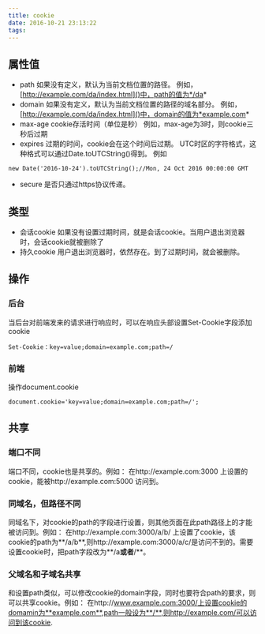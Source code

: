 ```yaml
---
title: cookie
date: 2016-10-21 23:13:22
tags:
---
```



## 属性值
+ path 如果没有定义，默认为当前文档位置的路径。
例如，[http://example.com/da/index.html]()中，path的值为*/da*
+ domain 如果没有定义，默认为当前文档位置的路径的域名部分。
例如，[http://example.com/da/index.html]()中，domain的值为*example.com*
+ max-age cookie存活时间（单位是秒）
例如，max-age为3时，则cookie三秒后过期
+ expires 过期的时间，cookie会在这个时间后过期。
UTC时区的字符格式，这种格式可以通过Date.toUTCString()得到。
例如 
``` 
new Date('2016-10-24').toUTCString();//Mon, 24 Oct 2016 00:00:00 GMT

```
+ secure
是否只通过https协议传递。


## 类型
+ 会话cookie
如果没有设置过期时间，就是会话cookie。当用户退出浏览器时，会话cookie就被删除了
+ 持久cookie
用户退出浏览器时，依然存在。到了过期时间，就会被删除。

## 操作
### 后台
当后台对前端发来的请求进行响应时，可以在响应头部设置Set-Cookie字段添加cookie
```
Set-Cookie：key=value;domain=example.com;path=/
```
### 前端
操作document.cookie
```
document.cookie='key=value;domain=example.com;path=/';
```

## 共享

### 端口不同
端口不同，cookie也是共享的。例如：
在http://example.com:3000 上设置的cookie，能被http://example.com:5000 访问到。

### 同域名，但路径不同
同域名下，对cookie的path的字段进行设置，则其他页面在此path路径上的才能被访问到。例如：
在http://example.com:3000/a/b/ 上设置了cookie，该cookie的path为**/a/b**,则http://example.com:3000/a/c/是访问不到的。需要设置cookie时，把path字段改为**/a**或者**/**。

### 父域名和子域名共享
和设置path类似，可以修改cookie的domain字段，同时也要符合path的要求，则可以共享cookie。例如：
在http://www.example.com:3000/上设置cookie的domamin为**example.com**,path一般设为**/**,则http://example.com/可以访问到该cookie.




